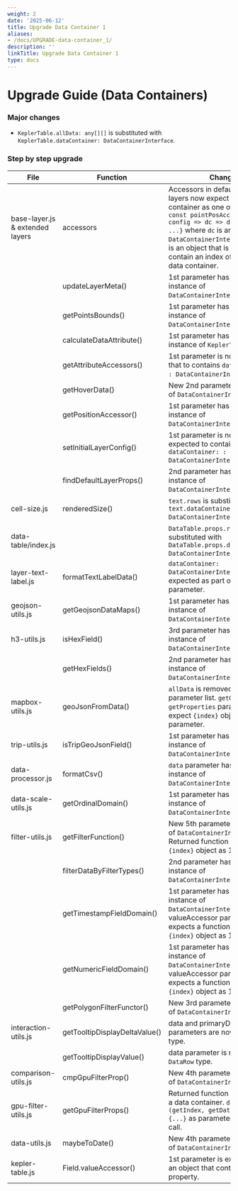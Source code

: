 ```yaml
---
weight: 2
date: '2025-06-12'
title: Upgrade Data Container 1
aliases:
- /docs/UPGRADE-data-container_1/
description: ''
linkTitle: Upgrade Data Container 1
type: docs
---
```


# Upgrade Guide (Data Containers)

### Major changes
- `KeplerTable.allData: any[][]` is substituted with `KeplerTable.dataContainer: DataContainerInterface`.

### Step by step upgrade
| File | Function | Change |
| ---- | --- | --- |
| base-layer.js & extended layers | accessors | Accessors in default Kepler layers now expect a data container as one of parameters: ```const pointPosAccessor = config => dc => d => {return ...}``` where `dc` is an instance of `DataContainerInterface`, and `d` is an object that is expected to contain an index of a row in the data container. | 
|            | updateLayerMeta() | 1st parameter has to be an instance of `DataContainerInterface`. |
|            | getPointsBounds() | 1st parameter has to be an instance of `DataContainerInterface`. |
|            | calculateDataAttribute() | 1st parameter has to be an instance of `KeplerTable`. |
|            | getAttributeAccessors() | 1st parameter is now an object that to contains `dataContainer: : DataContainerInterface`. |
|            | getHoverData() |  New 2nd parameter, an instance of `DataContainerInterface`. |
|            | getPositionAccessor() | 1st parameter has to be an instance of `DataContainerInterface`. |
|            | setInitialLayerConfig() | 1st parameter is now object expected to contain `dataContainer: : DataContainerInterface`.  |
|            | findDefaultLayerProps() | 2nd parameter has to be an instance of `DataContainerInterface`.  |
| cell-size.js | renderedSize() | `text.rows` is substituted with `text.dataContainer: DataContainerInterface`. |
| data-table/index.js |  | `DataTable.props.rows` is substituted with `DataTable.props.dataContainer: DataContainerInterface`. |
| layer-text-label.js | formatTextLabelData() | `dataContainer: DataContainerInterface` is expected as part of the 1st parameter. |
| geojson-utils.js | getGeojsonDataMaps() | 1st parameter has to be an instance of `DataContainerInterface`. |
| h3-utils.js | isHexField() | 3rd parameter has to be an instance of `DataContainerInterface`. |
|             | getHexFields() | 2nd parameter has to be an instance of `DataContainerInterface`. |
| mapbox-utils.js | geoJsonFromData() | `allData` is removed from the parameter list. `getGeometry`, `getProperties` parameters expect `{index}` object as input parameter. |
| trip-utils.js | isTripGeoJsonField() | 1st parameter has to be an instance of `DataContainerInterface`. |
| data-processor.js | formatCsv() | `data` parameter has to be an instance of `DataContainerInterface`. |
| data-scale-utils.js | getOrdinalDomain() | 1st parameter has to be an instance of `DataContainerInterface`. |
| filter-utils.js | getFilterFunction() | New 5th parameter, an instance of `DataContainerInterface`. Returned function expects `{index}` object as 1st parameter.  |
|                 | filterDataByFilterTypes() | 2nd parameter has to be an instance of `DataContainerInterface`. |	
|                 | getTimestampFieldDomain() | 1st parameter has to be an instance of `DataContainerInterface`. valueAccessor parameter expects a function that accepts `{index}` object as 1st parameter. |		
|                 | getNumericFieldDomain() |	1st parameter has to be an instance of `DataContainerInterface`. valueAccessor parameter expects a function that accepts `{index}` object as 1st parameter. |
|                 | getPolygonFilterFunctor() | New 3rd parameter, an instance of `DataContainerInterface`. |
| interaction-utils.js | getTooltipDisplayDeltaValue() | data and primaryData parameters are now of `DataRow` type. |
|                      | getTooltipDisplayValue() | data parameter is now of `DataRow` type. |
| comparison-utils.js |	cmpGpuFilterProp() | New 4th parameter, an instance of `DataContainerInterface`. |
| gpu-filter-utils.js | getGpuFilterProps() | Returned function now expects a data container. ```dc => (getIndex, getData) => d => {...}``` as parameter to the first call. |
| data-utils.js | maybeToDate() | New 4th parameter, an instance of `DataContainerInterface`. |
| kepler-table.js | Field.valueAccessor() | 1st parameter is expected to be an object that contain index property. | 